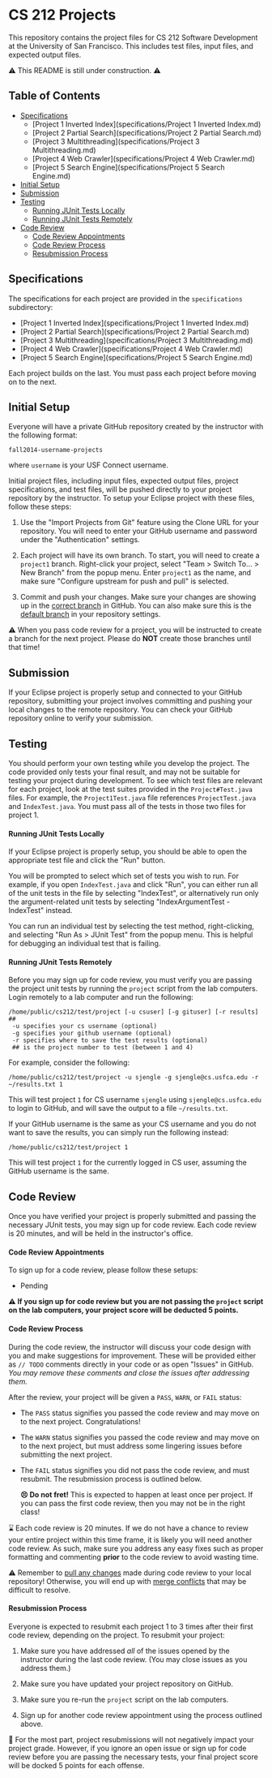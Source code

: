CS 212 Projects
=================================================

This repository contains the project files for CS 212 Software Development at the University of San Francisco. This includes test files, input files, and expected output files.

:warning: This README is still under construction. :warning:

## Table of Contents ##

- [Specifications](#specifications)
  - [Project 1 Inverted Index](specifications/Project 1 Inverted Index.md)
  - [Project 2 Partial Search](specifications/Project 2 Partial Search.md)
  - [Project 3 Multithreading](specifications/Project 3 Multithreading.md)
  - [Project 4 Web Crawler](specifications/Project 4 Web Crawler.md)
  - [Project 5 Search Engine](specifications/Project 5 Search Engine.md)
- [Initial Setup](#initial-setup)
- [Submission](#submission)
- [Testing](#testing)
  - [Running JUnit Tests Locally](#running-junit-tests-locally)
  - [Running JUnit Tests Remotely](#running-junit-tests-remotely)
- [Code Review](#code-review)
  - [Code Review Appointments](#code-review-appointments)
  - [Code Review Process](#code-review-process)
  - [Resubmission Process](#resubmission-process)

## Specifications ##

The specifications for each project are provided in the `specifications` subdirectory:

- [Project 1 Inverted Index](specifications/Project 1 Inverted Index.md)
- [Project 2 Partial Search](specifications/Project 2 Partial Search.md)
- [Project 3 Multithreading](specifications/Project 3 Multithreading.md)
- [Project 4 Web Crawler](specifications/Project 4 Web Crawler.md)
- [Project 5 Search Engine](specifications/Project 5 Search Engine.md)

Each project builds on the last. You must pass each project before moving on to the next.

## Initial Setup ##

Everyone will have a private GitHub repository created by the instructor with the following format:

```
fall2014-username-projects
```

where `username` is your USF Connect username. 

Initial project files, including input files, expected output files, project specifications, and test files, will be pushed directly to your project repository by the instructor. To setup your Eclipse project with these files, follow these steps:

1. Use the "Import Projects from Git" feature using the Clone URL for your repository. You will need to enter your GitHub username and password under the "Authentication" settings.

2. Each project will have its own branch. To start, you will need to create a `project1` branch. Right-click your project, select "Team > Switch To... > New Branch" from the popup menu. Enter `project1` as the name, and make sure "Configure upstream for push and pull" is selected. 

3. Commit and push your changes. Make sure your changes are showing up in the [correct branch](https://help.github.com/articles/viewing-branches-in-your-repository) in GitHub. You can also make sure this is the [default branch](https://help.github.com/articles/setting-the-default-branch) in your repository settings.

:warning: When you pass code review for a project, you will be instructed to create a branch for the next project. Please do **NOT** create those branches until that time! 

## Submission ##

If your Eclipse project is properly setup and connected to your GitHub repository, submitting your project involves committing and pushing your local changes to the remote repository. You can check your GitHub repository online to verify your submission.

## Testing ##

You should perform your own testing while you develop the project. The code provided only tests your final result, and may not be suitable for testing your project during development. To see which test files are relevant for each project, look at the test suites provided in the `Project#Test.java` files. For example, the `Project1Test.java` file references `ProjectTest.java` and `IndexTest.java`.  You must pass all of the tests in those two files for project 1.

#### Running JUnit Tests Locally ####

If your Eclipse project is properly setup, you should be able to open the appropriate test file and click the "Run" button.

You will be prompted to select which set of tests you wish to run. For example, if you open `IndexTest.java` and click "Run", you can either run all of the unit tests in the file by selecting "IndexTest", or alternatively run only the argument-related unit tests by selecting "IndexArgumentTest - IndexTest" instead.

You can run an individual test by selecting the test method, right-clicking, and selecting "Run As > JUnit Test" from the popup menu. This is helpful for debugging an individual test that is failing.

#### Running JUnit Tests Remotely ####

Before you may sign up for code review, you must verify you are passing the project unit tests by running the `project` script from the lab computers. Login remotely to a lab computer and run the following:

```
/home/public/cs212/test/project [-u csuser] [-g gituser] [-r results] ##
 -u specifies your cs username (optional)
 -g specifies your github username (optional)
 -r specifies where to save the test results (optional)
 ## is the project number to test (between 1 and 4)
```

For example, consider the following:

```
/home/public/cs212/test/project -u sjengle -g sjengle@cs.usfca.edu -r ~/results.txt 1
```

This will test project `1` for CS username `sjengle` using `sjengle@cs.usfca.edu` to login to GitHub, and will save the output to a file `~/results.txt`.

If your GitHub username is the same as your CS username and you do not want to save the results, you can simply run the following instead:

```
/home/public/cs212/test/project 1
```

This will test project `1` for the currently logged in CS user, assuming the GitHub username is the same.

## Code Review ##

Once you have verified your project is properly submitted and passing the necessary JUnit tests, you may sign up for code review. Each code review is 20 minutes, and will be held in the instructor's office.

#### Code Review Appointments ####

To sign up for a code review, please follow these setups:

- Pending

**:warning: If you sign up for code review but you are not passing the `project` script on the lab computers, your project score will be deducted 5 points.**

#### Code Review Process ####

During the code review, the instructor will discuss your code design with you and make suggestions for improvement. These will be provided either as `// TODO` comments directly in your code or as open "Issues" in GitHub. *You may remove these comments and close the issues after addressing them.*

After the review, your project will be given a `PASS`, `WARN`, or `FAIL` status:

- The `PASS` status signifies you passed the code review and may move on to the next project. Congratulations!

- The `WARN` status signifies you passed the code review and may move on to the next project, but must address some lingering issues before submitting the next project.

- The `FAIL` status signifies you did not pass the code review, and must resubmit. The resubmission process is outlined below.

  **:persevere: Do not fret!** This is expected to happen at least once per project. If you can pass the first code review, then you may not be in the right class!

:hourglass: Each code review is 20 minutes. If we do not have a chance to review your entire project within this time frame, it is likely you will need another code review. As such, make sure you address any easy fixes such as proper formatting and commenting **prior** to the code review to avoid wasting time.

:warning: Remember to [pull any changes](https://help.github.com/articles/fetching-a-remote#pull) made during code review to your local repository! Otherwise, you will end up with [merge conflicts](https://help.github.com/articles/resolving-a-merge-conflict-from-the-command-line) that may be difficult to resolve.

#### Resubmission Process ####

Everyone is expected to resubmit each project 1 to 3 times after their first code review, depending on the project. To resubmit your project:

1. Make sure you have addressed *all* of the issues opened by the instructor during the last code review. (You may close issues as you address them.)

2. Make sure you have updated your project repository on GitHub.

3. Make sure you re-run the `project` script on the lab computers.

4. Sign up for another code review appointment using the process outlined above.

:memo: For the most part, project resubmissions will not negatively impact your project grade. However, if you ignore an open issue or sign up for code review before you are passing the necessary tests, your final project score will be docked 5 points for each offense.
